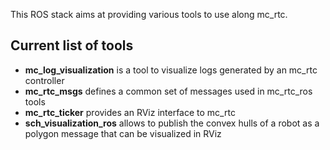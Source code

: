 This ROS stack aims at providing various tools to use along mc_rtc.

## Current list of tools

- **mc_log_visualization** is a tool to visualize logs generated by an mc_rtc controller
- **mc_rtc_msgs** defines a common set of messages used in mc_rtc_ros tools
- **mc_rtc_ticker** provides an RViz interface to mc_rtc
- **sch_visualization_ros** allows to publish the convex hulls of a robot as a polygon message that can be visualized in RViz
